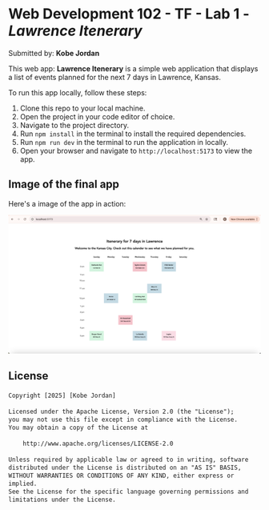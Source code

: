 # Web Development 102 - TF -  Lab 1 - *Lawrence Itenerary*

Submitted by: **Kobe Jordan**

This web app: **Lawrence Itenerary** is a simple web application that displays a list of events planned for the next 7 days in Lawrence, Kansas.

To run this app locally, follow these steps:

1. Clone this repo to your local machine.
2. Open the project in your code editor of choice.
3. Navigate to the project directory.
4. Run `npm install` in the terminal to install the required dependencies.
5. Run `npm run dev` in the terminal to run the application in locally.
6. Open your browser and navigate to `http://localhost:5173` to view the app.

## Image of the final app

Here's a image of the app in action:

<img src='/public/lab1.png' title='App in action' alt='App in action'>


## License

    Copyright [2025] [Kobe Jordan]

    Licensed under the Apache License, Version 2.0 (the "License");
    you may not use this file except in compliance with the License.
    You may obtain a copy of the License at

        http://www.apache.org/licenses/LICENSE-2.0

    Unless required by applicable law or agreed to in writing, software
    distributed under the License is distributed on an "AS IS" BASIS,
    WITHOUT WARRANTIES OR CONDITIONS OF ANY KIND, either express or implied.
    See the License for the specific language governing permissions and
    limitations under the License.